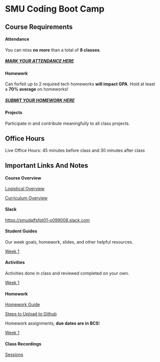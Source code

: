 # SMU Coding Boot Camp

## Course Requirements

#### Attendance

You can miss **no more** than a total of **8 classes**.

##### [MARK YOUR ATTENDANCE HERE](http://bootcampspot.com)

#### Homework

Can forfeit up to 2 required tech homeworks **will impact GPA**. Hold at least a **70% average** on homeworks!

##### [SUBMIT YOUR HOMEWORK HERE](http://bootcampspot.com)

#### Projects

Participate in and contribute meaningfully to all class projects.

## Office Hours

Live Office Hours: 45 minutes before class and 30 minutes after class

## Important Links And Notes

#### Course Overview

[Logistical Overview](https://docs.google.com/presentation/d/1-RTQozBoJPPex5Pg63m7pX_LcI5EXsgbfbsuFil_FyM/edit)

[Curriculum Overview](https://techbootcamps.smu.edu/coding/curriculum/)

#### Slack

https://smudalfsfpt01-o099008.slack.com

#### Student Guides

Our week goals, homework, slides, and other helpful resources.

[Week 1](/01-HTML-Git-CSS/README.md)

#### Activities

Activities done in class and reviewed completed on your own.

[Week 1](/01-HTML-Git-CSS/01-Activities)

#### Homework

[Homework Guide](/01-HTML-Git-CSS/04-Important/Homework-Guide)

[Steps to Upload to Github](/01-HTML-Git-CSS/04-Important/Steps%20To%20Upload%20to%20Github.pdf)

Homework assignments, **due dates are in BCS**!

[Week 1](/01-HTML-Git-CSS/02-Homework)

#### Class Recordings

[Sessions](https://www.bootcampspot.com/sessions)
